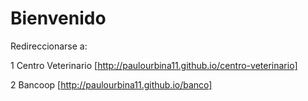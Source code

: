 # Bienvenido
Redireccionarse a:

1 Centro Veterinario [http://paulourbina11.github.io/centro-veterinario]

2 Bancoop [http://paulourbina11.github.io/banco]
